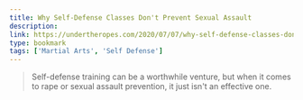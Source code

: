 ```yaml
---
title: Why Self-Defense Classes Don't Prevent Sexual Assault
description:
link: https://undertheropes.com/2020/07/07/why-self-defense-classes-dont-prevent-sexual-assault/
type: bookmark
tags: ['Martial Arts', 'Self Defense']
---
```


> Self-defense training can be a worthwhile venture, but when it comes to rape or sexual assault prevention, it just isn't an effective one.
